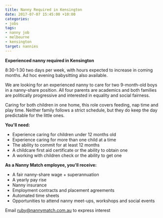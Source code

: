 ```yaml
---
title: Nanny Required in Kensington
date: 2017-07-07 15:45:00 +10:00
categories:
- jobs
tags:
- nanny job
- melbourne
- kensington
target: nannies
---
```


**Experienced nanny required in Kensington**

8:30-1:30 two days per week, with hours expected to increase in coming months. Ad hoc evening babysitting also available.

We are looking for an experienced nanny to care for two 9-month-old boys in a nanny-share position. All four parents are academics and both families are politically progressive and interested in equality and social fairness. 

Caring for both children in one home, this role covers feeding, nap time and play time. Neither family follows a strict schedule, but they do keep the day predictable for the little ones. 

**You'll need:**
 
* Experience caring for children under 12 months old
* Experience caring for more than one child at a time
* The ability to commit for at least 12 months
* A childcare first aid certificate or the ability to obtain one
* A working with children check or the ability to get one

**As a Nanny Match employee, you'll receive:**

* A fair nanny-share wage + superannuation
* A yearly pay rise
* Nanny insurance
* Employment contracts and placement agreements
* Automated time sheets
* Opportunities to attend nanny meet-ups, workshops and social events

Email ruby@nannymatch.com.au to express interest